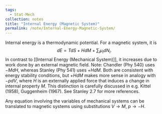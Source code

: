 ```yaml
---
tags:
  - Stat-Mech
collection: notes
title: "Internal Energy (Magnetic System)"
permalink: /note/Internal-Energy-Magnetic-System/
---
```

Internal energy is a thermodynamic potential. For a magnetic system, it is
$$
dE = T dS + HdM + \sum_i \mu_i dN_i.
$$
In contrast to [[Internal Energy (Mechanical System)]], it increases due to work done by an external magnetic field.
Note: Chandler (Phy 540) uses $-MdH$, whereas Stanley (Phy 541) uses $+HdM$. Both are consistent with energy stability conditions, but $+HdM$ makes more sense in analogy with $-pdV$, where $H$ is an externally applied force that induces a change in internal property $M$. This distinction is carefully discussed in e.g. Kittel (1958), Guggenheim (1967). See Stanley 2.7 for more references.

Any equation involving the variables of mechanical systems can be translated to magnetic systems using substitutions $V \rightarrow M$, $p \rightarrow -H$.